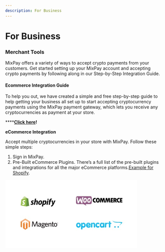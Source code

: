```yaml
---
description: For Business
---
```


# For Business

### Merchant Tools

MixPay offers a variety of ways to accept crypto payments from your customers. Get started setting up your MixPay account and accepting crypto payments by following along in our Step-by-Step Integration Guide.

#### **Ecommerce Integration Guide**

To help you out, we have created a simple and free step-by-step guide to help getting your business all set up to start accepting cryptocurrency payments using the MixPay payment gateway, which lets you receive any cryptocurrencies as payment at your store.

****[**Click here**](https://developers.mixpay.me/docs/started/getting\_started)**!**



**eCommerce Integration**

Accept multiple cryptocurrencies in your store with MixPay. Follow these simple steps:

1. Sign in MixPay.
2. Pre-Built eCommerce Plugins. There’s a full list of the pre-built plugins and integrations for all the major eCommerce platforms.[Example for Shopify](../solutions/online-payment/example-for-shopify.md).

![](<../.gitbook/assets/image (1).png>)
